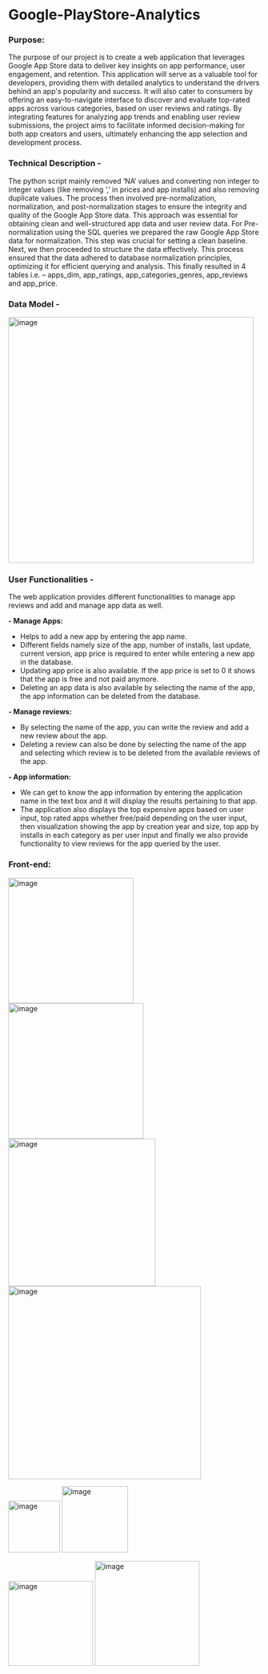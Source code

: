 # Google-PlayStore-Analytics

### Purpose:
The purpose of our project is to create a web application that leverages Google App Store data to deliver key insights on app performance, user engagement, and retention. This application will serve as a valuable tool for developers, providing them with detailed analytics to understand the drivers behind an app's popularity and success. It will also cater to consumers by offering an easy-to-navigate interface to discover and evaluate top-rated apps across various categories, based on user reviews and ratings. By integrating features for analyzing app trends and enabling user review submissions, the project aims to facilitate informed decision-making for both app creators and users, ultimately enhancing the app selection and development process.

### Technical Description -
The python script mainly removed ‘NA’ values and converting non integer to integer values (like removing ‘,’ in prices and app installs) and also removing duplicate values. The process then involved pre-normalization, normalization, and post-normalization stages to ensure the integrity and quality of the Google App Store data. This approach was essential for obtaining clean and well-structured app data and user review data. For Pre-normalization using the SQL queries we prepared the raw Google App Store data for normalization. This step was crucial for setting a clean baseline. Next, we then proceeded to structure the data effectively. This process ensured that the data adhered to database normalization principles, optimizing it for efficient querying and analysis. 
This finally resulted in 4 tables i.e. – apps_dim, app_ratings, app_categories_genres, app_reviews and app_price. 


### Data Model - 
<img width="490" alt="image" src="https://github.com/prashulk/Google-PlayStore-Analytics/assets/67316162/bf1250e6-9cf6-4e3f-b83e-f79bd1a638a1">


### User Functionalities -
The web application provides different functionalities to manage app reviews and add and manage app data as well.

**-	Manage Apps:**
  - Helps to add a new app by entering the app name.
  - Different fields namely size of the app, number of installs, last update, current version, app price is required to enter while entering a new app in the database.
  - Updating app price is also available. If the app price is set to 0 it shows that the app is free and not paid anymore.
  - Deleting an app data is also available by selecting the name of the app, the app information can be deleted from the database.

**-	Manage reviews:**  
  - By selecting the name of the app, you can write the review and add a new review about the app.
  - Deleting a review can also be done by selecting the name of the app and selecting which review is to be deleted from the available reviews of the app.

**-	App information:**
  - We can get to know the app information by entering the application name in the text box and it will display the results pertaining to that app.
  - The application also displays the top expensive apps based on user input, top rated apps whether free/paid depending on the user input, then visualization showing the app by creation year and size, top app by installs in each category as per user      input and finally we also provide functionality to view reviews for the app queried by the user.


### Front-end:
<img width="250" alt="image" src="https://github.com/prashulk/Google-PlayStore-Analytics/assets/67316162/8d55ae50-1d4b-440d-9118-067ebd97a270">

<img width="270" alt="image" src="https://github.com/prashulk/Google-PlayStore-Analytics/assets/67316162/f6b1e1e3-31e9-49d9-825b-abe173fac2d3">

<img width="294" alt="image" src="https://github.com/prashulk/Google-PlayStore-Analytics/assets/67316162/5277f200-f9d1-41fd-8145-0a1b22e36d89">

<img width="385" alt="image" src="https://github.com/prashulk/Google-PlayStore-Analytics/assets/67316162/8a4c4321-5205-4bdd-b9f9-7a469f334a9c">
 
<img width="103" alt="image" src="https://github.com/prashulk/Google-PlayStore-Analytics/assets/67316162/060ded23-d046-4029-a0cd-97fadc2dab3b">  <img width="132" alt="image" src="https://github.com/prashulk/Google-PlayStore-Analytics/assets/67316162/10c1ceac-8ac9-4816-b6b7-ffaec57da214"> 


 
<img width="169" alt="image" src="https://github.com/prashulk/Google-PlayStore-Analytics/assets/67316162/9acd2422-7391-4642-93a5-63c8f7fbbd78">  <img width="209" alt="image" src="https://github.com/prashulk/Google-PlayStore-Analytics/assets/67316162/3f0c2bca-980e-4b04-8a8f-84ad02c421e5">






